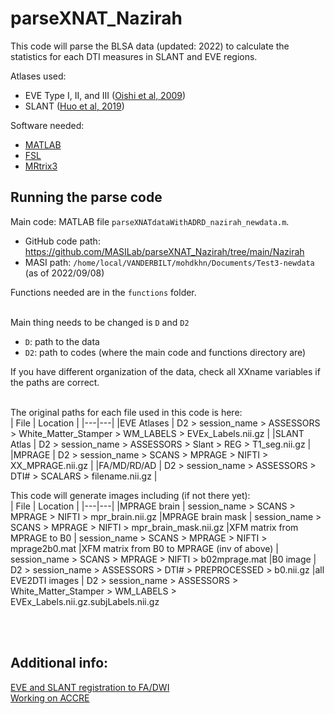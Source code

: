 # parseXNAT_Nazirah

This code will parse the BLSA data (updated: 2022) to calculate the statistics for each DTI measures in SLANT and EVE regions.

Atlases used:  
* EVE Type I, II, and III ([Oishi et al, 2009](https://pubmed.ncbi.nlm.nih.gov/19385016/)) 
* SLANT ([Huo et al, 2019](https://pubmed.ncbi.nlm.nih.gov/30910724/))

Software needed:  
* [MATLAB](https://www.mathworks.com/products/get-matlab.html)
* [FSL](https://fsl.fmrib.ox.ac.uk/fsl/fslwiki/)
* [MRtrix3](https://www.mrtrix.org)

## Running the parse code

Main code: MATLAB file `parseXNATdataWithADRD_nazirah_newdata.m`.  
* GitHub code path: https://github.com/MASILab/parseXNAT_Nazirah/tree/main/Nazirah
* MASI path: `/home/local/VANDERBILT/mohdkhn/Documents/Test3-newdata`  
(as of 2022/09/08)

Functions needed are in the `functions` folder.
<br/><br/>

Main thing needs to be changed is `D` and `D2`
* `D`: path to the data
* `D2`: path to codes (where the main code and functions directory are)

If you have different organization of the data, check all XXname variables if the paths are correct.
<br/><br/>

The original paths for each file used in this code is here:  
| File | Location |
|---|---|
|EVE Atlases | D2 > session_name > ASSESSORS > White_Matter_Stamper > WM_LABELS > EVEx_Labels.nii.gz |
|SLANT Atlas | D2 > session_name > ASSESSORS > Slant > REG > T1_seg.nii.gz |
|MPRAGE | D2 > session_name > SCANS > MPRAGE > NIFTI > XX_MPRAGE.nii.gz |
|FA/MD/RD/AD | D2 > session_name > ASSESSORS > DTI# > SCALARS > filename.nii.gz |

This code will generate images including (if not there yet):  
| File | Location |
|---|---|
|MPRAGE brain | session_name > SCANS > MPRAGE > NIFTI > mpr_brain.nii.gz
|MPRAGE brain mask | session_name > SCANS > MPRAGE > NIFTI > mpr_brain_mask.nii.gz
|XFM matrix from MPRAGE to B0 | session_name > SCANS > MPRAGE > NIFTI > mprage2b0.mat
|XFM matrix from B0 to MPRAGE (inv of above) | session_name > SCANS > MPRAGE > NIFTI > b02mprage.mat
|B0 image | D2 > session_name > ASSESSORS > DTI# > PREPROCESSED > b0.nii.gz
|all EVE2DTI images | D2 > session_name > ASSESSORS > White_Matter_Stamper > WM_LABELS > EVEx_Labels.nii.gz.subjLabels.nii.gz

<br/><br/>

## Additional info:   
[EVE and SLANT registration to FA/DWI](reg_method.md)  
[Working on ACCRE](work_on_accre.md)
